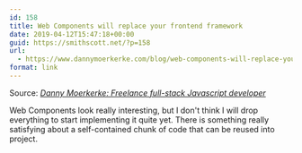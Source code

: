 ```yaml
---
id: 158
title: Web Components will replace your frontend framework
date: 2019-04-12T15:47:18+00:00
guid: https://smithscott.net/?p=158
url:
  - https://www.dannymoerkerke.com/blog/web-components-will-replace-your-frontend-framework
format: link
---
```

Source: <em><a href="https://www.dannymoerkerke.com/blog/web-components-will-replace-your-frontend-framework">Danny Moerkerke: Freelance full-stack Javascript developer</a></em>

Web Components look really interesting, but I don't think I will drop everything to start implementing it quite yet. There is something really satisfying about a self-contained chunk of code that can be reused into project.